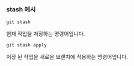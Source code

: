 ### stash 예시

```
git stash
```
현재 작업을 저장하는 명령어입니다.

```
git stash apply
```
저장 된 작업을 새로운 브랜치에 적용하는 명령어입니다.
